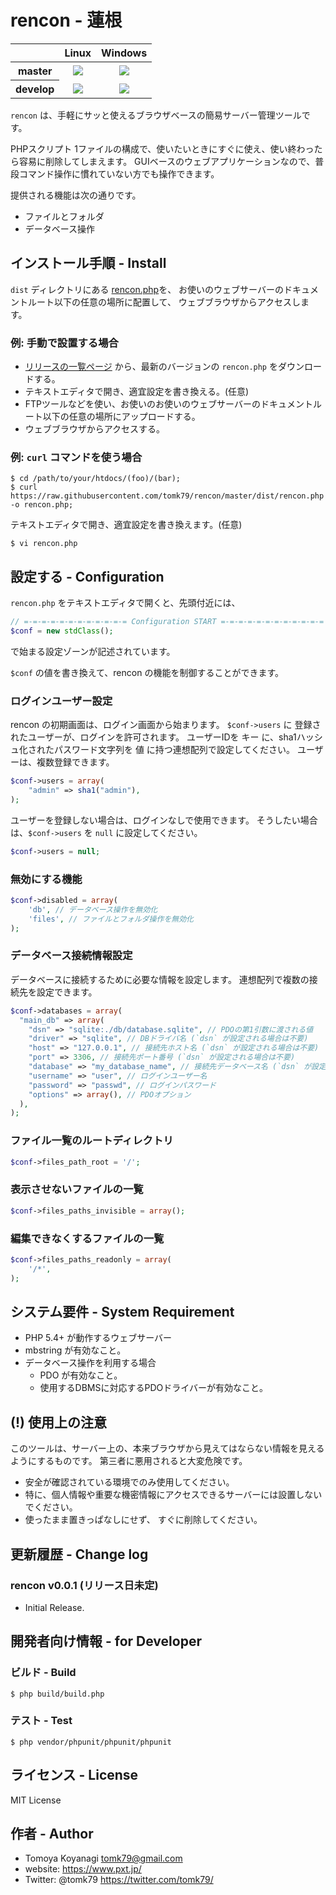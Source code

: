 # rencon - 蓮根

<table>
  <thead>
    <tr>
      <th></th>
      <th>Linux</th>
      <th>Windows</th>
    </tr>
  </thead>
  <tbody>
    <tr>
      <th>master</th>
      <td style="text-align:center;">
        <a href="https://travis-ci.org/tomk79/rencon"><img src="https://secure.travis-ci.org/tomk79/rencon.svg?branch=master"></a>
      </td>
      <td style="text-align:center;">
        <a href="https://ci.appveyor.com/project/tomk79/rencon"><img src="https://ci.appveyor.com/api/projects/status/2wk7okn32pmlin8w/branch/master?svg=true"></a>
      </td>
    </tr>
    <tr>
      <th>develop</th>
      <td style="text-align:center;">
        <a href="https://travis-ci.org/tomk79/rencon"><img src="https://secure.travis-ci.org/tomk79/rencon.svg?branch=develop"></a>
      </td>
      <td style="text-align:center;">
        <a href="https://ci.appveyor.com/project/tomk79/rencon"><img src="https://ci.appveyor.com/api/projects/status/2wk7okn32pmlin8w/branch/develop?svg=true"></a>
      </td>
    </tr>
  </tbody>
</table>

`rencon` は、手軽にサッと使えるブラウザベースの簡易サーバー管理ツールです。

PHPスクリプト 1ファイルの構成で、使いたいときにすぐに使え、使い終わったら容易に削除してしまえます。
GUIベースのウェブアプリケーションなので、普段コマンド操作に慣れていない方でも操作できます。

提供される機能は次の通りです。

- ファイルとフォルダ
- データベース操作


## インストール手順 - Install

`dist` ディレクトリにある [rencon.php](./dist/rencon.php)を、
お使いのウェブサーバーのドキュメントルート以下の任意の場所に配置して、
ウェブブラウザからアクセスします。

### 例: 手動で設置する場合

- [リリースの一覧ページ](https://github.com/tomk79/rencon/releases) から、最新のバージョンの `rencon.php` をダウンロードする。
- テキストエディタで開き、適宜設定を書き換える。(任意)
- FTPツールなどを使い、お使いのお使いのウェブサーバーのドキュメントルート以下の任意の場所にアップロードする。
- ウェブブラウザからアクセスする。


### 例: `curl` コマンドを使う場合

```
$ cd /path/to/your/htdocs/(foo)/(bar);
$ curl https://raw.githubusercontent.com/tomk79/rencon/master/dist/rencon.php -o rencon.php;
```

テキストエディタで開き、適宜設定を書き換えます。(任意)

```
$ vi rencon.php
```


## 設定する - Configuration

`rencon.php` をテキストエディタで開くと、先頭付近には、

```php
// =-=-=-=-=-=-=-=-=-=-=-= Configuration START =-=-=-=-=-=-=-=-=-=-=-=
$conf = new stdClass();
```

で始まる設定ゾーンが記述されています。

`$conf` の値を書き換えて、rencon の機能を制御することができます。


### ログインユーザー設定

rencon の初期画面は、ログイン画面から始まります。
`$conf->users` に 登録されたユーザーが、ログインを許可されます。
ユーザーIDを キー に、sha1ハッシュ化されたパスワード文字列を 値 に持つ連想配列で設定してください。
ユーザーは、複数登録できます。

```php
$conf->users = array(
	"admin" => sha1("admin"),
);
```

ユーザーを登録しない場合は、ログインなしで使用できます。
そうしたい場合は、`$conf->users` を `null` に設定してください。

```php
$conf->users = null;
```

### 無効にする機能

```php
$conf->disabled = array(
	'db', // データベース操作を無効化
	'files', // ファイルとフォルダ操作を無効化
);
```

### データベース接続情報設定

データベースに接続するために必要な情報を設定します。
連想配列で複数の接続先を設定できます。

```php
$conf->databases = array(
  "main_db" => array(
    "dsn" => "sqlite:./db/database.sqlite", // PDOの第1引数に渡される値
    "driver" => "sqlite", // DBドライバ名 (`dsn` が設定される場合は不要)
    "host" => "127.0.0.1", // 接続先ホスト名 (`dsn` が設定される場合は不要)
    "port" => 3306, // 接続先ポート番号 (`dsn` が設定される場合は不要)
    "database" => "my_database_name", // 接続先データベース名 (`dsn` が設定される場合は不要)
    "username" => "user", // ログインユーザー名
    "password" => "passwd", // ログインパスワード
    "options" => array(), // PDOオプション
  ),
);
```


### ファイル一覧のルートディレクトリ

```php
$conf->files_path_root = '/';
```

### 表示させないファイルの一覧

```php
$conf->files_paths_invisible = array();
```

### 編集できなくするファイルの一覧

```php
$conf->files_paths_readonly = array(
	'/*',
);
```



## システム要件 - System Requirement

- PHP 5.4+ が動作するウェブサーバー
- mbstring が有効なこと。
- データベース操作を利用する場合
  - PDO が有効なこと。
  - 使用するDBMSに対応するPDOドライバーが有効なこと。


## (!) 使用上の注意

このツールは、サーバー上の、本来ブラウザから見えてはならない情報を見えるようにするものです。
第三者に悪用されると大変危険です。

- 安全が確認されている環境でのみ使用してください。
- 特に、個人情報や重要な機密情報にアクセスできるサーバーには設置しないでください。
- 使ったまま置きっぱなしにせず、 すぐに削除してください。


## 更新履歴 - Change log

### rencon v0.0.1 (リリース日未定)

- Initial Release.


## 開発者向け情報 - for Developer

### ビルド - Build

```
$ php build/build.php
```

### テスト - Test

```
$ php vendor/phpunit/phpunit/phpunit
```


## ライセンス - License

MIT License


## 作者 - Author

- Tomoya Koyanagi <tomk79@gmail.com>
- website: <https://www.pxt.jp/>
- Twitter: @tomk79 <https://twitter.com/tomk79/>
